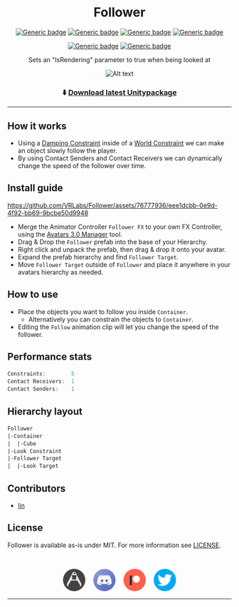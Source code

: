 <div align="center">

# Follower

[![Generic badge](https://img.shields.io/github/downloads/VRLabs/Follower/total?label=Downloads)](https://github.com/VRLabs/Follower/releases/latest)
[![Generic badge](https://img.shields.io/badge/License-MIT-informational.svg)](https://github.com/VRLabs/Follower/blob/main/LICENSE)
[![Generic badge](https://img.shields.io/badge/Unity-2019.4.31f1-lightblue.svg)](https://unity3d.com/unity/whats-new/2019.4.31)
[![Generic badge](https://img.shields.io/badge/SDK-AvatarSDK3-lightblue.svg)](https://vrchat.com/home/download)

[![Generic badge](https://img.shields.io/discord/706913824607043605?color=%237289da&label=DISCORD&logo=Discord&style=for-the-badge)](https://discord.vrlabs.dev/)
[![Generic badge](https://img.shields.io/endpoint.svg?url=https%3A%2F%2Fshieldsio-patreon.vercel.app%2Fapi%3Fusername%3Dvrlabs%26type%3Dpatrons&style=for-the-badge)](https://patreon.vrlabs.dev/)

Sets an "IsRendering" parameter to true when being looked at

![Alt text]()

### ⬇️ [Download latest Unitypackage](https://github.com/VRLabs/Follower/releases/latest)

<!-- 
### 📦 [Add to VRChat Creator Companion]() -->

</div>

---

## How it works

* Using a [Damping Constraint](https://github.com/VRLabs/Damping-Constraints) inside of a [World Constraint](https://github.com/VRLabs/World-Constraint) we can make an object slowly follow the player.
* By using Contact Senders and Contact Receivers we can dynamically change the speed of the follower over time.

## Install guide

https://github.com/VRLabs/Follower/assets/76777936/eee1dcbb-0e9d-4f92-bb69-9bcbe50d9948

* Merge the Animator Controller ``Follower FX`` to your own FX Controller, using the [Avatars 3.0 Manager](https://github.com/VRLabs/Avatars-3.0-Manager) tool.
* Drag & Drop the ``Follower`` prefab into the base of your Hierarchy.
* Right click and unpack the prefab, then drag & drop it onto your avatar.
* Expand the prefab hierarchy and find ``Follower Target``.
* Move ``Follower Target`` outside of ``Follower`` and place it anywhere in your avatars hierarchy as needed.

## How to use

* Place the objects you want to follow you inside ``Container``.
  * Alternatively you can constrain the objects to ``Container``.
* Editing the ``Follow`` animation clip will let you change the speed of the follower.

## Performance stats

```c++
Constraints:        5
Contact Receivers:  1
Contact Senders:    1
```

## Hierarchy layout

```html
Follower
|-Container
|  |-Cube
|-Look Constraint
|-Follower Target
|  |-Look Target
```

## Contributors

* [lin](https://github.com/oofdesu)

## License

Follower is available as-is under MIT. For more information see [LICENSE](https://github.com/VRLabs/Follower/blob/main/LICENSE).

​

<div align="center">

[<img src="https://github.com/VRLabs/Resources/raw/main/Icons/VRLabs.png" width="50" height="50">](https://vrlabs.dev "VRLabs")
<img src="https://github.com/VRLabs/Resources/raw/main/Icons/Empty.png" width="10">
[<img src="https://github.com/VRLabs/Resources/raw/main/Icons/Discord.png" width="50" height="50">](https://discord.vrlabs.dev/ "VRLabs")
<img src="https://github.com/VRLabs/Resources/raw/main/Icons/Empty.png" width="10">
[<img src="https://github.com/VRLabs/Resources/raw/main/Icons/Patreon.png" width="50" height="50">](https://patreon.vrlabs.dev/ "VRLabs")
<img src="https://github.com/VRLabs/Resources/raw/main/Icons/Empty.png" width="10">
[<img src="https://github.com/VRLabs/Resources/raw/main/Icons/Twitter.png" width="50" height="50">](https://twitter.com/vrlabsdev "VRLabs")

</div>

---
